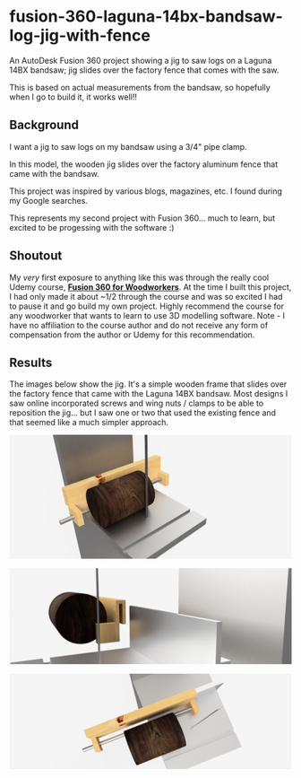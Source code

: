 # fusion-360-laguna-14bx-bandsaw-log-jig-with-fence
An AutoDesk Fusion 360 project showing a jig to saw logs on a Laguna 14BX bandsaw; jig slides over the factory fence that comes with the saw.

This is based on actual measurements from the bandsaw, so hopefully when I go to build it, it works well!!

## Background

I want a jig to saw logs on my bandsaw using a 3/4" pipe clamp. 

In this model, the wooden jig slides over the factory aluminum fence that came with the bandsaw. 

This project was inspired by various blogs, magazines, etc. I found during my Google searches.

This represents my second project with Fusion 360... much to learn, but excited to be progessing with the software :)

## Shoutout

My *very* first exposure to anything like this was through the really cool Udemy course, [**Fusion 360 for Woodworkers**](https://www.udemy.com/share/101YGAAEITdlpRTHQF/). At the time I built this project, I had only made it about ~1/2 through the course and was so excited I had to pause it and go build my own project. Highly recommend the course for any woodworker that wants to learn to use 3D modelling software. Note - I have no affiliation to the course author and do not receive any form of compensation from the author or Udemy for this recommendation.

## Results

The images below show the jig. It's a simple wooden frame that slides over the factory fence that came with the Laguna 14BX bandsaw. Most designs I saw online incorporated screws and wing nuts / clamps to be able to reposition the jig... but I saw one or two that used the existing fence and that seemed like a much simpler approach. 

![alt text](image1.png)

![alt text](image2.png)

![alt text](image3.png)
